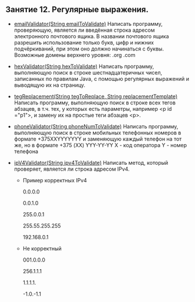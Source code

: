 ## Занятие 12. Регулярные выражения.


* [emailValidator(String emailToValidate)](https://github.com/alexkur80/PVTCourse2020/blob/master/src/com/myproject/lection14/UtilsRegExp.java) Написать программу, проверяющую, является ли введённая строка адресом электронного почтового ящика.
В названии почтового ящика разрешить использование только букв, цифр и нижних подчёркиваний, при этом оно должно начинаться с буквы.
Возможные домены верхнего уровня: .org .com

* [hexValidator(String hexToValidate)](https://github.com/alexkur80/PVTCourse2020/blob/master/src/com/myproject/lection14/UtilsRegExp.java) Написать программу, выполняющую поиск в строке шестнадцатеричных чисел, записанных по правилам Java,
с помощью регулярных выражений и выводящую их на страницу.

* [tegReplacement(String tegToReplace, String replacementTemplate)](https://github.com/alexkur80/PVTCourse2020/blob/master/src/com/myproject/lection14/UtilsRegExp.java) Написать программу, выполняющую поиск в строке всех тегов абзацев,
 в т.ч. тех, у которых есть параметры, например \<p id ="p1">,
и замену их на простые теги абзацев \<p>.

* [phoneValidator(String phoneNumToValidate)](https://github.com/alexkur80/PVTCourse2020/blob/master/src/com/myproject/lection14/UtilsRegExp.java) Написать программу, выполняющую поиск в строке мобильных телефонных номеров в формате +375XXYYYYYYY
и заменяющую каждый телефон на тот же, но в формате +375 (XX) YYY-YY-YY
X - код оператора
Y - номер телефона
* [ipV4Validator(String ipv4ToValidate)](https://github.com/alexkur80/PVTCourse2020/blob/master/src/com/myproject/lection14/UtilsRegExp.java) Написать метод, который проверяет, является ли строка адресом IPv4.
    * Пример корректных IPv4 <p>
0.0.0.0  <p>
0.0.1.0 <p>
255.0.0.1 <p>
255.55.255.255 <p>
192.168.0.1 <p>

    * Не корректный <p>
001.0.0.0 <p>
256.1.1.1 <p>
1.1.1.1. <p>
-1.0.-1.1  <p>